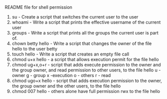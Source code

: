 README file for shell permission
1. su - Create a script that switches the current user to the user 
2. whoami - Write a script that prints the effective username of the current user
3. groups - Write a script that prints all the groups the current user is part of.
4. chown betty hello - Write a script that changes the owner of the file hello to the user betty
5. touch hello - Write a script that creates an empty file call
6. chmod u+x hello - a script that allows execution permit for the file hello
7. chmod ug+x,o+r - script that adds execute permission to the owner and the group owner, and read permission to other users, to the file hello u - owner g - group x -execution o - others r - read
8. chmod ugo+x hello - script that adds execution permission to the owner, the group owner and the other users, to the file hello
9. chmod 007 hello - others alone have full permission rwx to the file hello
